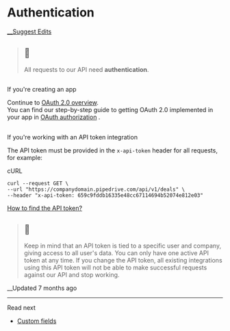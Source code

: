 # Authentication

[ __Suggest Edits](/edit/core-api-concepts-authentication)

> ##  📘
> 
> All requests to our API need **authentication**.

## 

If you're creating an app

[](#if-youre-creating-an-app)

Continue to [OAuth 2.0 overview](/docs/marketplace-oauth-api).  
You can find our step-by-step guide to getting OAuth 2.0 implemented in your app in [OAuth authorization](/docs/marketplace-oauth-authorization) .

## 

If you're working with an API token integration

[](#if-youre-working-with-an-api-token-integration)

The API token must be provided in the `x-api-token` header for all requests, for example:

cURL
    
    
    curl --request GET \
    --url "https://companydomain.pipedrive.com/api/v1/deals" \
    --header "x-api-token: 659c9fddb16335e48cc67114694b52074e812e03"
    

[How to find the API token?](/docs/how-to-find-the-api-token)

> ## 📘
> 
> Keep in mind that an API token is tied to a specific user and company, giving access to all user's data. You can only have one active API token at any time. If you change the API token, all existing integrations using this API token will not be able to make successful requests against our API and stop working.

__Updated 7 months ago

* * *

Read next

  * [Custom fields](/docs/core-api-concepts-custom-fields)


